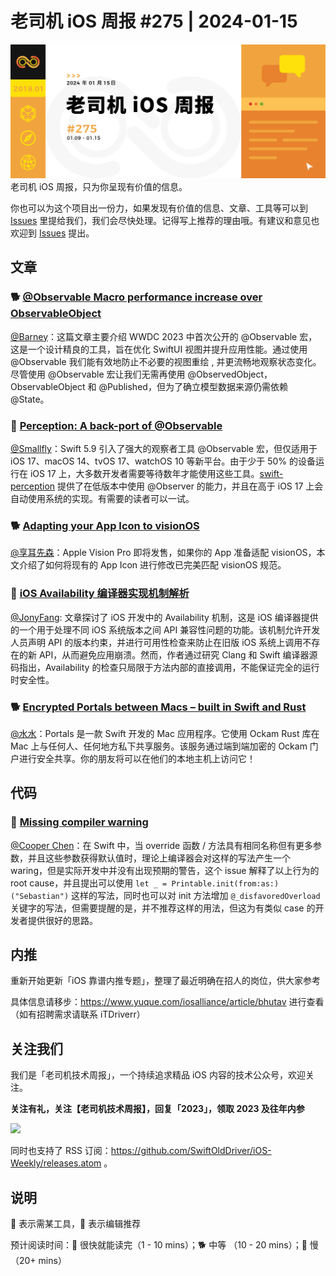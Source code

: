 # 老司机 iOS 周报 #275 | 2024-01-15

![ios-weekly](https://github.com/SwiftOldDriver/iOS-Weekly/blob/master/assets/weekly-header/275.jpg?raw=true)
老司机 iOS 周报，只为你呈现有价值的信息。

你也可以为这个项目出一份力，如果发现有价值的信息、文章、工具等可以到 [Issues](https://github.com/SwiftOldDriver/iOS-Weekly/issues) 里提给我们，我们会尽快处理。记得写上推荐的理由哦。有建议和意见也欢迎到 [Issues](https://github.com/SwiftOldDriver/iOS-Weekly/issues) 提出。

## 文章

### 🐕 [@Observable Macro performance increase over ObservableObject](https://www.avanderlee.com/swiftui/observable-macro-performance-increase-observableobject/)

[@Barney](https://github.com/BarneyZhaoooo)：这篇文章主要介绍 WWDC 2023 中首次公开的 @Observable 宏，这是一个设计精良的工具，旨在优化 SwiftUI 视图并提升应用性能。通过使用 @Observable 我们能有效地防止不必要的视图重绘 , 并更流畅地观察状态变化。尽管使用 @Observable 宏让我们无需再使用 @ObservedObject，ObservableObject 和 @Published，但为了确立模型数据来源仍需依赖 @State。

### 🐎 [Perception: A back-port of @Observable](https://www.pointfree.co/blog/posts/129-perception-a-back-port-of-observable)

[@Smallfly](https://github.com/iostalks)：Swift 5.9 引入了强大的观察者工具 @Observable 宏，但仅适用于 iOS 17、macOS 14、tvOS 17、watchOS 10 等新平台。由于少于 50% 的设备运行在 iOS 17 上，大多数开发者需要等待数年才能使用这些工具。[swift-perception](https://github.com/pointfreeco/swift-perception) 提供了在低版本中使用 @Observer 的能力，并且在高于 iOS 17 上会自动使用系统的实现。有需要的读者可以一试。

### 🐕 [Adapting your App Icon to visionOS](https://www.createwithswift.com/adapting-your-app-icon-to-visionos/)

[@享耳先森](https://github.com/iblacksun)：Apple Vision Pro 即将发售，如果你的 App 准备适配 visionOS，本文介绍了如何将现有的 App Icon 进行修改已完美匹配 visionOS 规范。

### 🐢 [iOS Availability 编译器实现机制解析](https://juejin.cn/post/7316202786173829146)

[@JonyFang](https://github.com/jonyfang): 文章探讨了 iOS 开发中的 Availability 机制，这是 iOS 编译器提供的一个用于处理不同 iOS 系统版本之间 API 兼容性问题的功能。该机制允许开发人员声明 API 的版本约束，并进行可用性检查来防止在旧版 iOS 系统上调用不存在的新 API，从而避免应用崩溃。然而，作者通过研究 Clang 和 Swift 编译器源码指出，Availability 的检查只局限于方法内部的直接调用，不能保证完全的运行时安全性。

### 🐕 [Encrypted Portals between Macs – built in Swift and Rust](https://github.com/build-trust/ockam/blob/develop/examples/app/portals/README.md)
[@水水](https://www.xuyanlan.com/)：Portals 是一款 Swift 开发的 Mac 应用程序。它使用 Ockam Rust 库在 Mac 上与任何人、任何地方私下共享服务。该服务通过端到端加密的 Ockam 门户进行安全共享。你的朋友将可以在他们的本地主机上访问它！


## 代码

### 🐎 [Missing compiler warning](https://github.com/apple/swift/issues/70630)

[@Cooper Chen](https://github.com/cjlcooper)：在 Swift 中，当 override 函数 / 方法具有相同名称但有更多参数，并且这些参数获得默认值时，理论上编译器会对这样的写法产生一个 waring，但是实际开发中并没有出现预期的警告，这个 issue 解释了以上行为的 root cause，并且提出可以使用 `let _ = Printable.init(from:as:)("Sebastian")` 这样的写法，同时也可以对 init 方法增加 `@_disfavoredOverload` 关键字的写法，但需要提醒的是，并不推荐这样的用法，但这为有类似 case 的开发者提供很好的思路。


## 内推

重新开始更新「iOS 靠谱内推专题」，整理了最近明确在招人的岗位，供大家参考

具体信息请移步：https://www.yuque.com/iosalliance/article/bhutav 进行查看（如有招聘需求请联系 iTDriverr）

## 关注我们

我们是「老司机技术周报」，一个持续追求精品 iOS 内容的技术公众号，欢迎关注。

**关注有礼，关注【老司机技术周报】，回复「2023」，领取 2023 及往年内参**

![](https://github.com/SwiftOldDriver/iOS-Weekly/blob/master/assets/qrcode_for_wechat.jpg?raw=true)

同时也支持了 RSS 订阅：https://github.com/SwiftOldDriver/iOS-Weekly/releases.atom 。

## 说明

🚧 表示需某工具，🌟 表示编辑推荐

预计阅读时间：🐎 很快就能读完（1 - 10 mins）；🐕 中等 （10 - 20 mins）；🐢 慢（20+ mins）
